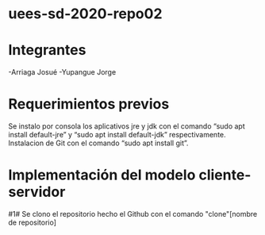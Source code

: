# uees-sd-2020-repo02
# Integrantes
-Arriaga Josué
-Yupangue Jorge

# Requerimientos previos
Se instalo por consola  los aplicativos jre y jdk con el comando “sudo apt install default-jre” y “sudo apt install default-jdk”  respectivamente.
Instalacion de Git con el comando “sudo apt install git”.

# Implementación del modelo cliente-servidor

#1# Se clono el repositorio hecho el Github con el comando "clone"[nombre de repositorio]



